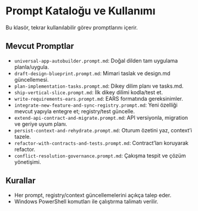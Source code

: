 # Prompt Kataloğu ve Kullanımı

Bu klasör, tekrar kullanılabilir görev promptlarını içerir.

## Mevcut Promptlar
- `universal-app-autobuilder.prompt.md`: Doğal dilden tam uygulama planla/uygula.
- `draft-design-blueprint.prompt.md`: Mimari taslak ve design.md güncellemesi.
- `plan-implementation-tasks.prompt.md`: Dikey dilim planı ve tasks.md.
- `ship-vertical-slice.prompt.md`: İlk dikey dilimi kodla/test et.
- `write-requirements-ears.prompt.md`: EARS formatında gereksinimler.
- `integrate-new-feature-and-sync-registry.prompt.md`: Yeni özelliği mevcut yapıyla entegre et; registry/test güncelle.
- `extend-api-contract-and-migrate.prompt.md`: API versiyonla, migration ve geriye uyum planı.
- `persist-context-and-rehydrate.prompt.md`: Oturum özetini yaz, context’i tazele.
- `refactor-with-contracts-and-tests.prompt.md`: Contract’ları koruyarak refactor.
- `conflict-resolution-governance.prompt.md`: Çakışma tespit ve çözüm yönetişimi.

## Kurallar
- Her prompt, registry/context güncellemelerini açıkça talep eder.
- Windows PowerShell komutları ile çalıştırma talimatı verilir.
